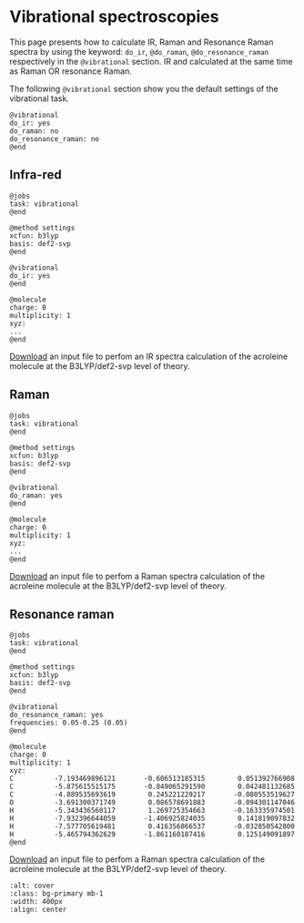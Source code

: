 # Vibrational spectroscopies

This page presents how to calculate IR, Raman and Resonance Raman spectra by using the keyword: ```do_ir```, ```@do_raman```, ```@do_resonance_raman``` respectively in the ```@vibrational``` section. IR and calculated at the same time as Raman OR resonance Raman.

The following ```@vibrational``` section show you the default settings of the vibrational task.
```
@vibrational
do_ir: yes
do_raman: no
do_resonance_raman: no
@end
```

## Infra-red

```
@jobs
task: vibrational
@end

@method settings
xcfun: b3lyp
basis: def2-svp
@end

@vibrational
do_ir: yes
@end

@molecule
charge: 0
multiplicity: 1
xyz:
...                     
@end
```
[Download](../input_files/acro-ir.inp) an input file to perfom an IR spectra calculation of the acroleine molecule at the B3LYP/def2-svp level of theory.

## Raman
```
@jobs
task: vibrational
@end

@method settings
xcfun: b3lyp
basis: def2-svp
@end

@vibrational
do_raman: yes
@end

@molecule
charge: 0
multiplicity: 1
xyz:
...                     
@end
```
[Download](../input_files/acro-raman.inp) an input file to perfom a Raman spectra calculation of the acroleine molecule at the B3LYP/def2-svp level of theory.

## Resonance raman
```
@jobs
task: vibrational
@end

@method settings
xcfun: b3lyp
basis: def2-svp
@end

@vibrational
do_resonance_raman: yes
frequencies: 0.05-0.25 (0.05)
@end

@molecule
charge: 0
multiplicity: 1
xyz:
C          -7.193469896121       -0.606513185315        0.051392766908                         
C          -5.875615515175       -0.849065291590        0.042481132685                         
C          -4.889535693619        0.245221229217       -0.080553519627                         
O          -3.691300371749        0.086578691883       -0.094301147046                         
H          -5.343436560117        1.269725354663       -0.163335974501                         
H          -7.932396644059       -1.406925824035        0.141819097832                         
H          -7.577705619481        0.416356866537       -0.032850542800                         
H          -5.465794362629       -1.861160187416        0.125149091897                         
@end
```
[Download](../input_files/acro-reson-raman.inp) an input file to perfom a Raman spectra calculation of the acroleine molecule at the B3LYP/def2-svp level of theory.

```{image} ../images/acro.png
:alt: cover
:class: bg-primary mb-1
:width: 400px
:align: center
```